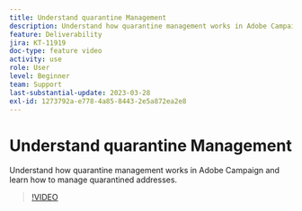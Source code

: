 ```yaml
---
title: Understand quarantine Management
description: Understand how quarantine management works in Adobe Campaign and learn how to manage quarantined addresses.
feature: Deliverability
jira: KT-11919
doc-type: feature video
activity: use
role: User
level: Beginner
team: Support
last-substantial-update: 2023-03-28
exl-id: 1273792a-e778-4a85-8443-2e5a872ea2e8
---
```

# Understand quarantine Management

Understand how quarantine management works in Adobe Campaign and learn how to manage quarantined addresses.

>[!VIDEO](https://video.tv.adobe.com/v/3415818?quality=12&learn=on)
